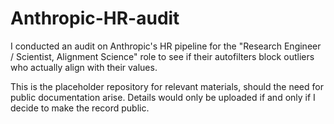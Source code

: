 # Anthropic-HR-audit
I conducted an audit on Anthropic's HR pipeline for the "Research Engineer / Scientist, Alignment Science" role to see if their autofilters block outliers who actually align with their values. 

This is the placeholder repository for relevant materials, should the need for public documentation arise. Details would only be uploaded if and only if I decide to make the record public.

